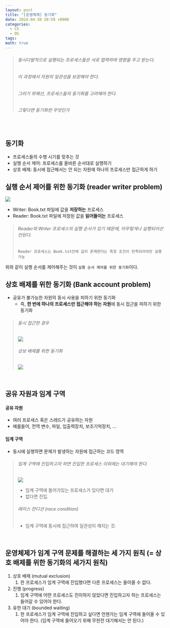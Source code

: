 ```yaml
---
layout: post
title: "[운영체제] 동기화"
date: 2024-04-30 20:59 +0900
categories:
  - CS
  - OS
tags: 
math: true
---
```

>###### 동시다발적으로 실행되는 프로세스들은 서로 협력하며 영향을 주고 받는다.
>###### 이 과정에서 자원의 일관성을 보장해야 한다.
>###### 그러기 위해선, 프로세스들의 동기화를 고려해야 한다.
>###### 그렇다면 동기화란 무엇인가

<br/>

## 동기화
- 프로세스들의 수행 시기를 맞추는 것
- 실행 순서 제어: 프로세스를 올바른 순서대로 실행하기
- 상호 배제: 동시에 접근해서는 안 되는 자원에 하나의 프로세스만 접근하게 하기

## 실행 순서 제어를 위한 동기화 (reader writer problem)
![](https://i.imgur.com/nyplHL3.png)
- Writer: Book.txt 파일에 값을 **저장하는** 프로세스
- Reader: Book.txt 파일에 저장된 값을 **읽어들이는** 프로세스

>###### Reader와 Writer 프로세스의 실행 순서가 있기 때문에, 아무렇게나 실행되어선 안된다.
>`Reader 프로세스는 Book.txt안에 값이 존재한다는 특정 조건이 만족되어야만 실행 가능`

위와 같이 실행 순서를 제어해주는 것이 `실행 순서 제어를 위한 동기화`이다.

## 상호 배제를 위한 동기화 (Bank account problem)
- 공유가 불가능한 자원의 동시 사용을 피하기 위한 동기화
	- 즉, **한 번에 하나의 프로세스만 접근해야 하는 자원**에 동시 접근을 피하기 위한 동기화  

>###### 동시 접근한 경우
>![](https://i.imgur.com/M09fluB.png)
>###### 상보 배제를 위한 동기화
>![](https://i.imgur.com/GW561xb.png)

<br/>

## 공유 자원과 임계 구역
#### 공유 자원
- 여러 프로세스 혹은 스레드가 공유하는 자원
- 예를들어, 전역 변수, 파일, 입출력장치, 보조기억장치, ...

#### 임계 구역
- 동시에 실행하면 문제가 발생하는 자원에 접근하는 코드 영역

>###### 임계 구역에 진입하고자 하면 진입한 프로세스 이외에는 대기해야 한다.
>![](https://i.imgur.com/uNhKlUz.png)
>- 임계 구역에 들어가있는 프로세스가 있다면 대기
>- 없다면 진입.
>###### 레이스 컨디션 (race condition)
>- 임계 구역에 동시에 접근하여 일관성이 깨지는 것.

<br/>

## 운영체제가 임계 구역 문제를 해결하는 세 가지 원칙 (= 상호 배제를 위한 동기화의 세가지 원칙)
1. 상호 배제 (mutual exclusion)
	1. 한 프로세스가 임계 구역에 진입했다면 다른 프로세스는 들어올 수 없다.
2. 진행 (progress)
	1. 임계 구역에 어떤 프로세스도 진이하지 않았다면 진입하고자 하는 프로세스는 들어갈 수 있어야 한다.
3. 유한 대기 (bounded waiting)
	1. 한 프로세스가 임계 구역에 진입하고 싶다면 언젠가는 임계 구역에 들어올 수 있어야 한다. (임계 구역에 들어오기 위해 무한전 대기해서는 안 된다.)